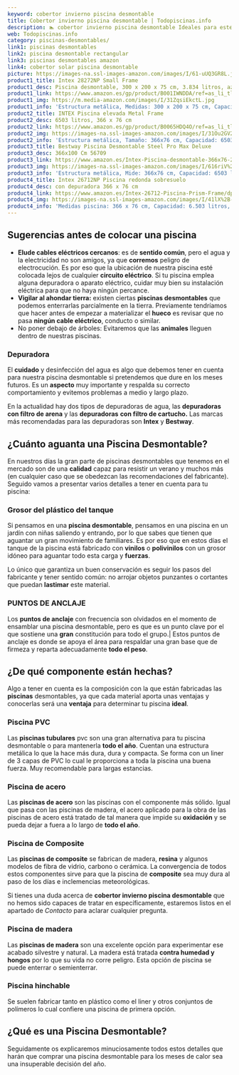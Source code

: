 ```yaml
---
keyword: cobertor invierno piscina desmontable
title: Cobertor invierno piscina desmontable | Todopiscinas.info
description: 🏊 cobertor invierno piscina desmontable Ideales para este verano 2021. Aquí puedes comprar cobertor invierno piscina desmontable y comparar con otras similares. No dejes escapar cobertor invierno piscina desmontable a un precio realmente tentador.
web: Todopiscinas.info
category: piscinas-desmontables/
link1: piscinas desmontables
link2: piscina desmontable rectangular
link3: piscinas desmontables amazon
link4: cobertor solar piscina desmontable
picture: https://images-na.ssl-images-amazon.com/images/I/61-uUQ3GR8L.jpg
product1_title: Intex 28272NP Small Frame
product1_desc: Piscina desmontable, 300 x 200 x 75 cm, 3.834 litros, azul
product1_link: https://www.amazon.es/gp/product/B001IWNDDA/ref=as_li_tl?ie=UTF8&camp=3638&creative=24630&creativeASIN=B001IWNDDA&linkCode=as2&tag=todopiscinas0e-21&linkId=25b9d647487c889cb6ef56ed63f50ca1
product1_img: https://m.media-amazon.com/images/I/31ZqsiEkctL.jpg
product1_info: 'Estructura metálica, Medidas: 300 x 200 x 75 cm, Capacidad: 3.834 litros, Para 6 personas (+ 6 años), Fácil montaje, Forma rectangular'
product2_title: INTEX Piscina elevada Metal Frame
product2_desc: 6503 litros, 366 x 76 cm
product2_link: https://www.amazon.es/gp/product/B0065HDQ4O/ref=as_li_tl?ie=UTF8&camp=3638&creative=24630&creativeASIN=B0065HDQ4O&linkCode=as2&tag=todopiscinas0e-21&linkId=ed2430e3ba564d3527ee103df33ed7b3
product2_img: https://images-na.ssl-images-amazon.com/images/I/31Ou2GV2SAL.jpg
product2_info: 'Estructura metálica, Tamaño: 366x76 cm, Capacidad: 6503 litros, Forma circular, De 4 a 7 personas (+6 años)'
product3_title: Bestway Piscina Desmontable Steel Pro Max Deluxe
product3_desc: 366x100 Cm 56709
product3_link: https://www.amazon.es/Intex-Piscina-desmontable-366x76-28210NP/dp/B0065HDQ4O?__mk_es_ES=%C3%85M%C3%85%C5%BD%C3%95%C3%91&crid=25UQGV9HG2INI&dchild=1&keywords=piscinas+desmontables&qid=1615854176&sprefix=piscinas+dem%2Caps%2C201&sr=8-5&linkCode=ll1&tag=todopiscinas0e-21&linkId=34f200977c6cbaab1f3f4d9ac0e64755&language=es_ES&ref_=as_li_ss_tl
product3_img: https://images-na.ssl-images-amazon.com/images/I/616riV%2BiY3L.jpg
product3_info: 'Estructura metálica, Mide: 366x76 cm, Capacidad: 6503 litros, De 4 a 7 personas mayores de 6 años, Forma circular, Tecnología Super-Tough'
product4_title: Intex 26712NP Piscina redonda sobresuelo
product4_desc: con depuradora 366 x 76 cm
product4_link: https://www.amazon.es/Intex-26712-Piscina-Prism-Frame/dp/B07FB823GL?__mk_es_ES=%C3%85M%C3%85%C5%BD%C3%95%C3%91&dchild=1&keywords=piscinas+desmontables+con+depuradora&qid=1615936418&sr=8-5&linkCode=ll1&tag=todopiscinas0e-21&linkId=d98699de7830cd471766fa1daa36de34&language=es_ES&ref_=as_li_ss_tl
product4_img: https://images-na.ssl-images-amazon.com/images/I/41lX%2B-YpibL.jpg
product4_info: 'Medidas piscina: 366 x 76 cm, Capacidad: 6.503 litros, Incluye depuradora de cartucha A, Lona resistente triple capa'
---
```




## Sugerencias antes de colocar una piscina



*   **Elude cables eléctricos cercanos**: es de **sentido común**, pero el agua y la electricidad no son amigos, ya que **corremos** peligro de electrocución. Es por eso que la ubicación de nuestra piscina esté colocada lejos de cualquier **circuito eléctrico**. Si tu piscina emplea alguna depuradora o aparato eléctrico, cuidar muy bien su instalación eléctrica para que no haya ningún percance.
*   **Vigilar al ahondar tierra:** existen ciertas **piscinas desmontables** que podemos enterrarlas parcialmente en la tierra. Previamente tendríamos que hacer antes de empezar a materializar el **hueco** es revisar que no pasa **ningún cable eléctrico**, conducto o similar.
*   No poner debajo de árboles: Evitaremos que las **animales** lleguen dentro de nuestras piscinas.

<stats-list :link1=link1 :link2=link2 :link3=link3 :link4=link4 :category=category></stats-list>


### Depuradora

El **cuidado** y desinfección del agua es algo que debemos tener en cuenta para nuestra piscina desmontable si pretendemos que dure en los meses futuros. Es un **aspecto** muy importante y respalda su correcto comportamiento y evitemos problemas a medio y largo plazo.

En la actualidad hay dos tipos de depuradoras de agua, las **depuradoras con filtro de arena** y  las **depuradoras** **con filtro de cartucho.** Las marcas más recomendadas para las depuradoras son **Intex** y **Bestway**.

<external-banner></external-banner>


<brand-panel :title=product1_title :desc=product1_desc :img=product1_img :link=product1_link></brand-panel>


## ¿Cuánto aguanta una Piscina Desmontable?

En nuestros días la gran parte de piscinas desmontables que tenemos en el mercado son de una **calidad** capaz para resistir un verano y muchos más (en cualquier caso que se obedezcan las recomendaciones del fabricante). Seguido vamos a presentar varios detalles a tener en cuenta para tu piscina:


### Grosor del plástico del tanque

Si pensamos en una **piscina desmontable**, pensamos en una piscina en un jardín con niñas saliendo y entrando, por lo que sabes que tienen que aguantar un gran movimiento de familiares. Es por eso que en estos días el tanque de la piscina está fabricado con **vinilos** o **polivinilos** con un grosor idóneo para aguantar todo esta carga y **fuerzas**.

Lo único que garantiza un	 buen conservación es seguir los pasos del fabricante y tener sentido común: no arrojar objetos punzantes o cortantes que puedan **lastimar** este material.


### PUNTOS DE ANCLAJE

Los **puntos de anclaje** con frecuencia son olvidados en el momento de ensamblar una piscina desmontable, pero  es que es un punto clave por el que sostiene una **gran** constitución para todo el grupo.| Estos puntos de anclaje es donde se apoya el área para respaldar una gran base que de firmeza y reparta adecuadamente **todo el peso**.


## ¿De qué componente están hechas?

Algo a tener en cuenta es la composición con la que están fabricadas las **piscinas** desmontables, ya que cada material aporta unas ventajas y conocerlas  será una **ventaja** para determinar tu piscina **ideal**.


### Piscina  PVC

Las **piscinas tubulares** pvc son una gran alternativa para tu piscina desmontable o para mantenerla **todo el año**. Cuentan una estructura metálica lo que la hace más dura, dura y compacta. Se forma con un liner de 3 capas de PVC lo cual le proporciona a toda la piscina una buena fuerza. Muy recomendable para largas estancias.


### Piscina de acero

Las **piscinas de acero** son las piscinas con el componente más sólido. Igual que pasa con las piscinas de madera, el acero aplicado para la obra de las piscinas de acero está tratado de tal manera que impide su **oxidación** y se pueda dejar a fuera a lo largo de **todo el año**.


### Piscina de Composite

Las **piscinas de composite** se fabrican de madera, **resina** y algunos modelos de fibra de vidrio, carbono o cerámica. La convergencia de todos estos componentes sirve para que la piscina de **composite** sea muy dura al paso de los días e inclemencias meteorológicas.

Si tienes una duda acerca de **cobertor invierno piscina desmontable** que no hemos sido capaces de tratar en específicamente, estaremos listos en el apartado de _Contacto_ para aclarar cualquier pregunta.


### Piscina de madera

Las **piscinas de madera** son una excelente opción para experimentar ese acabado silvestre y natural. La madera está tratada **contra humedad y hongos** por lo que su vida no corre peligro. Esta opción de piscina se puede enterrar o semienterrar.


### Piscina hinchable

 Se suelen fabricar tanto en plástico como el liner y otros conjuntos de polímeros lo cual confiere una piscina de primera opción.
## ¿Qué es una Piscina Desmontable?



Seguidamente os explicaremos minuciosamente todos estos detalles que harán que comprar una piscina desmontable para los meses de calor sea una insuperable decisión del año.